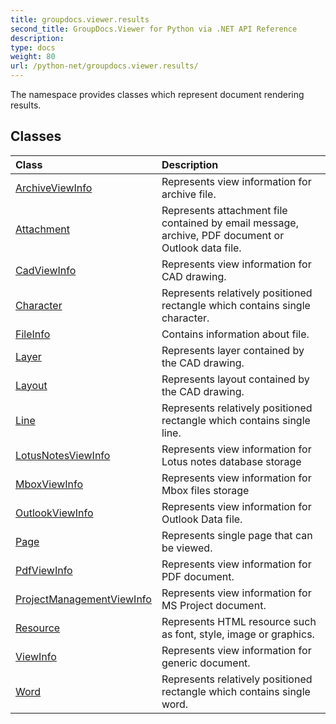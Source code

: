 ```yaml
---
title: groupdocs.viewer.results
second_title: GroupDocs.Viewer for Python via .NET API Reference
description: 
type: docs
weight: 80
url: /python-net/groupdocs.viewer.results/
---
```



The namespace provides classes which represent document rendering results.

## Classes
| Class | Description |
| :- | :- |
|[ArchiveViewInfo](/viewer/python-net/groupdocs.viewer.results/archiveviewinfo/)|Represents view information for archive file.|
|[Attachment](/viewer/python-net/groupdocs.viewer.results/attachment/)|Represents attachment file contained by email message, archive, PDF document or Outlook data file.|
|[CadViewInfo](/viewer/python-net/groupdocs.viewer.results/cadviewinfo/)|Represents view information for CAD drawing.|
|[Character](/viewer/python-net/groupdocs.viewer.results/character/)|Represents relatively positioned rectangle which contains single character.|
|[FileInfo](/viewer/python-net/groupdocs.viewer.results/fileinfo/)|Contains information about file.|
|[Layer](/viewer/python-net/groupdocs.viewer.results/layer/)|Represents layer contained by the CAD drawing.|
|[Layout](/viewer/python-net/groupdocs.viewer.results/layout/)|Represents layout contained by the CAD drawing.|
|[Line](/viewer/python-net/groupdocs.viewer.results/line/)|Represents relatively positioned rectangle which contains single line.|
|[LotusNotesViewInfo](/viewer/python-net/groupdocs.viewer.results/lotusnotesviewinfo/)|Represents view information for Lotus notes database storage|
|[MboxViewInfo](/viewer/python-net/groupdocs.viewer.results/mboxviewinfo/)|Represents view information for Mbox files storage|
|[OutlookViewInfo](/viewer/python-net/groupdocs.viewer.results/outlookviewinfo/)|Represents view information for Outlook Data file.|
|[Page](/viewer/python-net/groupdocs.viewer.results/page/)|Represents single page that can be viewed.|
|[PdfViewInfo](/viewer/python-net/groupdocs.viewer.results/pdfviewinfo/)|Represents view information for PDF document.|
|[ProjectManagementViewInfo](/viewer/python-net/groupdocs.viewer.results/projectmanagementviewinfo/)|Represents view information for MS Project document.|
|[Resource](/viewer/python-net/groupdocs.viewer.results/resource/)|Represents HTML resource such as font, style, image or graphics.|
|[ViewInfo](/viewer/python-net/groupdocs.viewer.results/viewinfo/)|Represents view information for generic document.|
|[Word](/viewer/python-net/groupdocs.viewer.results/word/)|Represents relatively positioned rectangle which contains single word.|
